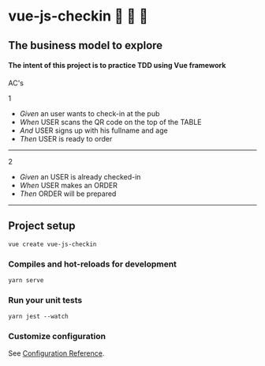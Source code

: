 # vue-js-checkin  🍺  🍔  🚀

## The business model to explore
#### The intent of this project is to practice TDD using Vue framework

AC's

1

- *Given* an user wants to check-in at the pub 
- *When* USER scans the QR code on the top of the TABLE
- *And* USER signs up with his fullname and age
- *Then* USER is ready to order

----------------------------------------

2

- *Given* an USER is already checked-in 
- *When* USER makes an ORDER 
- *Then* ORDER will be prepared

-----------------------------------------



## Project setup
```
vue create vue-js-checkin
```

### Compiles and hot-reloads for development
```
yarn serve
```

### Run your unit tests
```
yarn jest --watch
```


### Customize configuration
See [Configuration Reference](https://cli.vuejs.org/config/).
